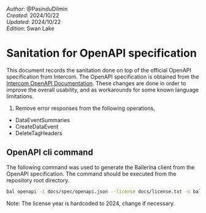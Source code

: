 _Author_:  @PasinduDilmin\
_Created_: 2024/10/22\
_Updated_: 2024/10/22\
_Edition_: Swan Lake

# Sanitation for OpenAPI specification

This document records the sanitation done on top of the official OpenAPI specification from Intercom. 
The OpenAPI specification is obtained from the [Intercom OpenAPI Documentation](https://github.com/intercom/Intercom-OpenAPI).
These changes are done in order to improve the overall usability, and as workarounds for some known language limitations.


1. Remove error responses from the following operations,
  - DataEventSummaries
  - CreateDataEvent
  - DeleteTagHeaders
 

## OpenAPI cli command

The following command was used to generate the Ballerina client from the OpenAPI specification. The command should be executed from the repository root directory.

```bash
bal openapi -i docs/spec/openapi.json --license docs/license.txt -o ballerina --use-sanitized-oas
```
Note: The license year is hardcoded to 2024, change if necessary.
